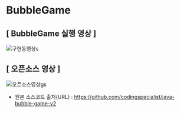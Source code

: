 # BubbleGame


[ BubbleGame 실행 영상 ] 
--

![구현동영상s](https://github.com/cw1662/BubbleGame/assets/101031116/6b9947d3-473a-464a-8558-2c706bd8a126)






[ 오픈소스 영상 ] 
--

![오픈소스영상gs](https://github.com/cw1662/BubbleGame/assets/101031116/908f4a1e-6c91-4e98-b4ac-26df312cf3d1)


- 원본 소스코드 출처(URL) : https://github.com/codingspecialist/java-bubble-game-v2
